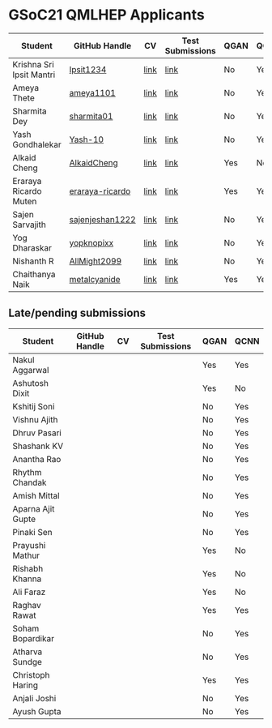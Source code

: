 # GSoC21 QMLHEP Applicants

| Student                  | GitHub Handle                                         | CV                                                                             | Test Submissions                                                                  | QGAN | QCNN |
|--------------------------|-------------------------------------------------------|--------------------------------------------------------------------------------|-----------------------------------------------------------------------------------|------|------|
| Krishna Sri Ipsit Mantri | [Ipsit1234](https://github.com/Ipsit1234)             | [link](https://drive.google.com/file/d/11CWSGJ5cPYOoPg4INFNacompnKxLH5Ns/view) | [link](https://github.com/Ipsit1234/QML-HEP-Evaluation-Test-GSOC-2021)            | No   | Yes  |
| Ameya Thete              | [ameya1101](https://github.com/ameya1101)             | [link](https://drive.google.com/file/d/1oAiect5OOvTo5qQSiT9777SmXCPEOn3k/view) | [link](https://github.com/ameya1101/QMLHEP-GSoC-2021)                             | No   | Yes  |
| Sharmita Dey             | [sharmita01](https://github.com/sharmita01)           | [link](./cv/sharmita_dey.pdf)                                                  | [link](https://github.com/sharmita01/gsoc_ml4sc_cern)                             | No   | Yes  |
| Yash Gondhalekar         | [Yash-10](https://github.com/Yash-10)                 | [link](./cv/yash_gondhalekar.pdf)                                              | [link](https://github.com/Yash-10/qml-hep)                                        | No   | Yes  |
| Alkaid Cheng             | [AlkaidCheng](https://github.com/AlkaidCheng)         | [link](./cv/alkaid_cheng.pdf)                                                  | [link](https://github.com/AlkaidCheng/GSoC2021_QMLHEP)                            | Yes  | No   |
| Eraraya Ricardo Muten    | [eraraya-ricardo](https://github.com/eraraya-ricardo) | [link](./cv/eraraya_ricardo_muten.pdf)                                         | [link](https://github.com/eraraya-ricardo/qml-hep-gsoc-2021)                      | Yes  | Yes  |
| Sajen Sarvajith          | [sajenjeshan1222](https://github.com/sajenjeshan1222) | [link](https://drive.google.com/file/d/1B8k3ARf6iVmhAOJCNveNzVcpw64rcoIA/view) | [link](https://colab.research.google.com/drive/1QDiemeG7YBJopvEIBpSKZzZYH6r3KO-k) | No   | Yes  |
| Yog Dharaskar            | [yopknopixx](https://github.com/yopknopixx)           | [link](./cv/yog_dharaskar.pdf)                                                 | [link](./solutions/yog_dharaskar)                                                 | No   | Yes  |
| Nishanth R               | [AllMight2099](https://github.com/AllMight2099)       | [link](./cv/nishanth_r.pdf)                                                    | [link](https://github.com/AllMight2099/ml4sci-qcnn-eval)                          | No   | Yes  |
| Chaithanya Naik          | [metalcyanide](https://github.com/metalcyanide)       | [link](./cv/chaithanya_naik.pdf)                                               | [link](https://github.com/metalcyanide/QMLHEP)                                    | Yes  | Yes  |



## Late/pending submissions
| Student           | GitHub Handle | CV | Test Submissions | QGAN | QCNN |
|-------------------|---------------|----|------------------|------|------|
| Nakul Aggarwal    |               |    |                  | Yes  | Yes  |
| Ashutosh Dixit    |               |    |                  | Yes  | No   |
| Kshitij Soni      |               |    |                  | No   | Yes  |
| Vishnu Ajith      |               |    |                  | No   | Yes  |
| Dhruv Pasari      |               |    |                  | No   | Yes  |
| Shashank KV       |               |    |                  | No   | Yes  |
| Anantha Rao       |               |    |                  | No   | Yes  |
| Rhythm Chandak    |               |    |                  | No   | Yes  |
| Amish Mittal      |               |    |                  | No   | Yes  |
| Aparna Ajit Gupte |               |    |                  | No   | Yes  |
| Pinaki Sen        |               |    |                  | No   | Yes  |
| Prayushi Mathur   |               |    |                  | Yes  | No   |
| Rishabh Khanna    |               |    |                  | Yes  | No   |
| Ali Faraz         |               |    |                  | Yes  | No   |
| Raghav Rawat      |               |    |                  | Yes  | Yes  |
| Soham Bopardikar  |               |    |                  | No   | Yes  |
| Atharva Sundge    |               |    |                  | No   | Yes  |
| Christoph Haring  |               |    |                  | Yes  | Yes  |
| Anjali Joshi      |               |    |                  | No   | Yes  |
| Ayush Gupta       |               |    |                  | No   | Yes  |
